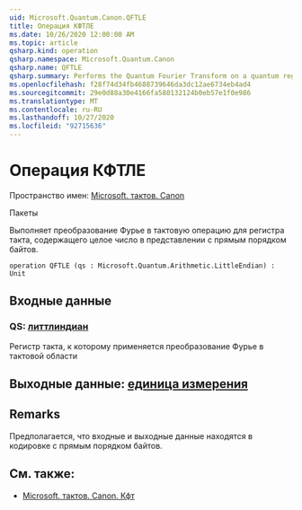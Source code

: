 ```yaml
---
uid: Microsoft.Quantum.Canon.QFTLE
title: Операция КФТЛЕ
ms.date: 10/26/2020 12:00:00 AM
ms.topic: article
qsharp.kind: operation
qsharp.namespace: Microsoft.Quantum.Canon
qsharp.name: QFTLE
qsharp.summary: Performs the Quantum Fourier Transform on a quantum register containing an integer in the little-endian representation.
ms.openlocfilehash: f28f74d34fb4688739646da3dc12ae6734eb4ad4
ms.sourcegitcommit: 29e0d88a30e4166fa580132124b0eb57e1f0e986
ms.translationtype: MT
ms.contentlocale: ru-RU
ms.lasthandoff: 10/27/2020
ms.locfileid: "92715636"
---
```

# <a name="qftle-operation"></a>Операция КФТЛЕ

Пространство имен: [Microsoft. тактов. Canon](xref:Microsoft.Quantum.Canon)

Пакеты [](https://nuget.org/packages/)


Выполняет преобразование Фурье в тактовую операцию для регистра такта, содержащего целое число в представлении с прямым порядком байтов.

```qsharp
operation QFTLE (qs : Microsoft.Quantum.Arithmetic.LittleEndian) : Unit
```


## <a name="input"></a>Входные данные

### <a name="qs--littleendian"></a>QS: [литтлиндиан](xref:Microsoft.Quantum.Arithmetic.LittleEndian)

Регистр такта, к которому применяется преобразование Фурье в тактовой области



## <a name="output--unit"></a>Выходные данные: [единица измерения](xref:microsoft.quantum.lang-ref.unit)



## <a name="remarks"></a>Remarks

Предполагается, что входные и выходные данные находятся в кодировке с прямым порядком байтов.

## <a name="see-also"></a>См. также:

- [Microsoft. тактов. Canon. Кфт](xref:Microsoft.Quantum.Canon.QFT)